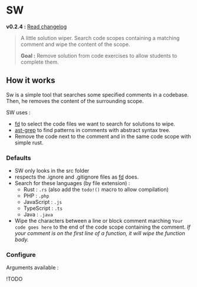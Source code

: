 # SW

**v0.2.4 :** [Read changelog](./CHANGELOG.md) <!-- x-release-please-version -->

> A little solution wiper. Search code scopes containing a matching comment and wipe the content of the scope.
>
> **Goal :** Remove solution from code exercises to allow students to complete them.

## How it works

Sw is a simple tool that searches some specified comments in a codebase.
Then, he removes the content of the surrounding scope.

SW uses :
- [fd](https://github.com/sharkdp/fd) to select the code files we want to search for solutions to wipe.
- [ast-grep](https://github.com/ast-grep/ast-grep) to find patterns in comments with abstract syntax tree.
- Remove the code next to the comment and in the same code scope with simple rust.

### Defaults

- SW only looks in the src folder
- respects the .ignore and .gitignore files as [fd](https://github.com/sharkdp/fd) does.
- Search for these languages (by file extension) :
  - Rust : `.rs` (also add the `todo!()` macro to allow compilation)
  - PHP : `.php`
  - JavaScript : `.js`
  - TypeScript : `.ts`
  - Java : `.java`
- Wipe the characters between a line or block comment marching `Your code goes here` to the end of the code scope containing the comment. *If your comment is on the first line of a function, it will wipe the function body.*

### Configure

Arguments available :

!TODO

